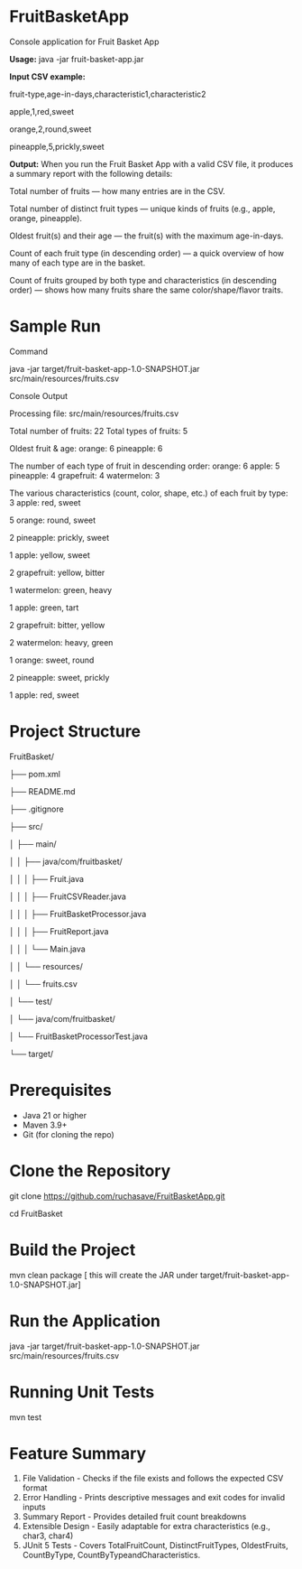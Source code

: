 # FruitBasketApp

Console application for Fruit Basket App 

**Usage:** java -jar fruit-basket-app.jar <csv-file-path>

**Input CSV example:**

fruit-type,age-in-days,characteristic1,characteristic2

apple,1,red,sweet

orange,2,round,sweet

pineapple,5,prickly,sweet

**Output:**
When you run the Fruit Basket App with a valid CSV file, it produces a summary report with the following details:

Total number of fruits — how many entries are in the CSV.

Total number of distinct fruit types — unique kinds of fruits (e.g., apple, orange, pineapple).

Oldest fruit(s) and their age — the fruit(s) with the maximum age-in-days.

Count of each fruit type (in descending order) — a quick overview of how many of each type are in the basket.

Count of fruits grouped by both type and characteristics (in descending order) — shows how many fruits share the same color/shape/flavor traits.

# Sample Run
Command

java -jar target/fruit-basket-app-1.0-SNAPSHOT.jar src/main/resources/fruits.csv

Console Output

Processing file: src/main/resources/fruits.csv

Total number of fruits: 22
Total types of fruits: 5

Oldest fruit & age:
  orange: 6
  pineapple: 6

The number of each type of fruit in descending order:
  orange: 6
  apple: 5
  pineapple: 4
  grapefruit: 4
  watermelon: 3

The various characteristics (count, color, shape, etc.) of each fruit by type:
  3 apple: red, sweet
  
  5 orange: round, sweet
  
  2 pineapple: prickly, sweet
  
  1 apple: yellow, sweet
  
  2 grapefruit: yellow, bitter
  
  1 watermelon: green, heavy
  
  1 apple: green, tart
  
  2 grapefruit: bitter, yellow
  
  2 watermelon: heavy, green
  
  1 orange: sweet, round
  
  2 pineapple: sweet, prickly
  
  1 apple: red, sweet


# Project Structure
FruitBasket/

├── pom.xml

├── README.md

├── .gitignore

├── src/

│ ├── main/

│ │ ├── java/com/fruitbasket/

│ │ │ ├── Fruit.java

│ │ │ ├── FruitCSVReader.java

│ │ │ ├── FruitBasketProcessor.java

│ │ │ ├── FruitReport.java

│ │ │ └── Main.java

│ │ └── resources/

│ │ └── fruits.csv

│ └── test/

│ └── java/com/fruitbasket/

│ └── FruitBasketProcessorTest.java

└── target/

# Prerequisites
- Java 21 or higher  
- Maven 3.9+  
- Git (for cloning the repo)

# Clone the Repository
git clone https://github.com/ruchasave/FruitBasketApp.git

cd FruitBasket

# Build the Project
mvn clean package [ this will create the JAR under target/fruit-basket-app-1.0-SNAPSHOT.jar]

# Run the Application
java -jar target/fruit-basket-app-1.0-SNAPSHOT.jar src/main/resources/fruits.csv

# Running Unit Tests
 mvn test

# Feature Summary
1. File Validation - Checks if the file exists and follows the expected CSV format
2. Error Handling - Prints descriptive messages and exit codes for invalid inputs
3. Summary Report - Provides detailed fruit count breakdowns
4. Extensible Design - Easily adaptable for extra characteristics (e.g., char3, char4)
5. JUnit 5 Tests - Covers TotalFruitCount, DistinctFruitTypes, OldestFruits, CountByType, CountByTypeandCharacteristics.

 




